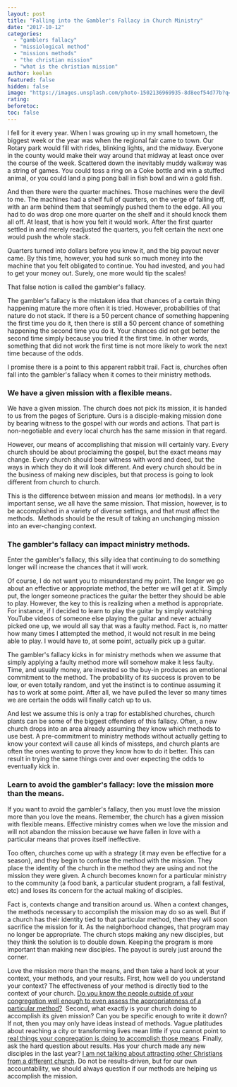 ```yaml
---
layout: post
title: "Falling into the Gambler's Fallacy in Church Ministry"
date: "2017-10-12"
categories: 
  - "gamblers fallacy"
  - "missiological method"
  - "missions methods"
  - "the christian mission"
  - "what is the christian mission"
author: keelan
featured: false
hidden: false
image: "https://images.unsplash.com/photo-1502136969935-8d8eef54d77b?q=80&w=2069&auto=format&fit=crop&ixlib=rb-4.0.3&ixid=M3wxMjA3fDB8MHxwaG90by1wYWdlfHx8fGVufDB8fHx8fA%3D%3D"
rating:
beforetoc:
toc: false
---
```


I fell for it every year. When I was growing up in my small hometown, the biggest week or the year was when the regional fair came to town. Our Rotary park would fill with rides, blinking lights, and the midway. Everyone in the county would make their way around that midway at least once over the course of the week. Scattered down the inevitably muddy walkway was a string of games. You could toss a ring on a Coke bottle and win a stuffed animal, or you could land a ping pong ball in fish bowl and win a gold fish.

And then there were the quarter machines. Those machines were the devil to me. The machines had a shelf full of quarters, on the verge of falling off, with an arm behind them that seemingly pushed them to the edge. All you had to do was drop one more quarter on the shelf and it should knock them all off. At least, that is how you felt it would work. After the first quarter settled in and merely readjusted the quarters, you felt certain the next one would push the whole stack.

Quarters turned into dollars before you knew it, and the big payout never came. By this time, however, you had sunk so much money into the machine that you felt obligated to continue. You had invested, and you had to get your money out. Surely, one more would tip the scales!

That false notion is called the gambler's fallacy.

The gambler's fallacy is the mistaken idea that chances of a certain thing happening mature the more often it is tried. However, probabilities of that nature do not stack. If there is a 50 percent chance of something happening the first time you do it, then there is still a 50 percent chance of something happening the second time you do it. Your chances did not get better the second time simply because you tried it the first time. In other words, something that did not work the first time is not more likely to work the next time because of the odds.

I promise there is a point to this apparent rabbit trail. Fact is, churches often fall into the gambler's fallacy when it comes to their ministry methods.

### We have a given mission with a flexible means.

We have a given mission. The church does not pick its mission, it is handed to us from the pages of Scripture. Ours is a disciple-making mission done by bearing witness to the gospel with our words and actions. That part is non-negotiable and every local church has the same mission in that regard.

However, our means of accomplishing that mission will certainly vary. Every church should be about proclaiming the gospel, but the exact means may change. Every church should bear witness with word and deed, but the ways in which they do it will look different. And every church should be in the business of making new disciples, but that process is going to look different from church to church.

This is the difference between mission and means (or methods). In a very important sense, we all have the same mission. That mission, however, is to be accomplished in a variety of diverse settings, and that must affect the methods.  Methods should be the result of taking an unchanging mission into an ever-changing context.

### The gambler's fallacy can impact ministry methods.

Enter the gambler's fallacy, this silly idea that continuing to do something longer will increase the chances that it will work.

Of course, I do not want you to misunderstand my point. The longer we go about an effective or appropriate method, the better we will get at it. Simply put, the longer someone practices the guitar the better they should be able to play. However, the key to this is realizing when a method is appropriate. For instance, if I decided to learn to play the guitar by simply watching YouTube videos of someone else playing the guitar and never actually picked one up, we would all say that was a faulty method. Fact is, no matter how many times I attempted the method, it would not result in me being able to play. I would have to, at some point, actually pick up a guitar.

The gambler's fallacy kicks in for ministry methods when we assume that simply applying a faulty method more will somehow make it less faulty. Time, and usually money, are invested so the buy-in produces an emotional commitment to the method. The probability of its success is proven to be low, or even totally random, and yet the instinct is to continue assuming it has to work at some point. After all, we have pulled the lever so many times we are certain the odds will finally catch up to us.

And lest we assume this is only a trap for established churches, church plants can be some of the biggest offenders of this fallacy. Often, a new church drops into an area already assuming they know which methods to use best. A pre-commitment to ministry methods without actually getting to know your context will cause all kinds of missteps, and church plants are often the ones wanting to prove they know how to do it better. This can result in trying the same things over and over expecting the odds to eventually kick in.

### Learn to avoid the gambler's fallacy: love the mission more than the means.

If you want to avoid the gambler's fallacy, then you must love the mission more than you love the means. Remember, the church has a given mission with flexible means. Effective ministry comes when we love the mission and will not abandon the mission because we have fallen in love with a particular means that proves itself ineffective.

Too often, churches come up with a strategy (it may even be effective for a season), and they begin to confuse the method with the mission. They place the identity of the church in the method they are using and not the mission they were given. A church becomes known for a particular ministry to the community (a food bank, a particular student program, a fall festival, etc) and loses its concern for the actual making of disciples.

Fact is, contexts change and transition around us. When a context changes, the methods necessary to accomplish the mission may do so as well. But if a church has their identity tied to that particular method, then they will soon sacrifice the mission for it. As the neighborhood changes, that program may no longer be appropriate. The church stops making any new disciples, but they think the solution is to double down. Keeping the program is more important than making new disciples. The payout is surely just around the corner.

Love the mission more than the means, and then take a hard look at your context, your methods, and your results. First, how well do you understand your context? The effectiveness of your method is directly tied to the context of your church. [Do you know the people outside of your congregation well enough to even assess the appropriateness of a particular method?](http://blog.keelancook.com/2016/09/how-to-use-google-forms-sheets-maps-to-survey-your-community-for-free.html)  Second, what exactly is your church doing to accomplish its given mission? Can you be specific enough to write it down? If not, then you may only have ideas instead of methods. Vague platitudes about reaching a city or transforming lives mean little if you cannot point to [real things your congregation is doing to accomplish those means](http://blog.keelancook.com/2016/05/how-to-know-if-your-church-is-missional.html). Finally, ask the hard question about results. Has your church made any new disciples in the last year? [I am not talking about attracting other Christians from a different church](http://blog.keelancook.com/2016/09/shuffling-sheep-church-growth-does-not-necessarily-equal-reaching-people.html). Do not be results-driven, but for our own accountability, we should always question if our methods are helping us accomplish the mission.
